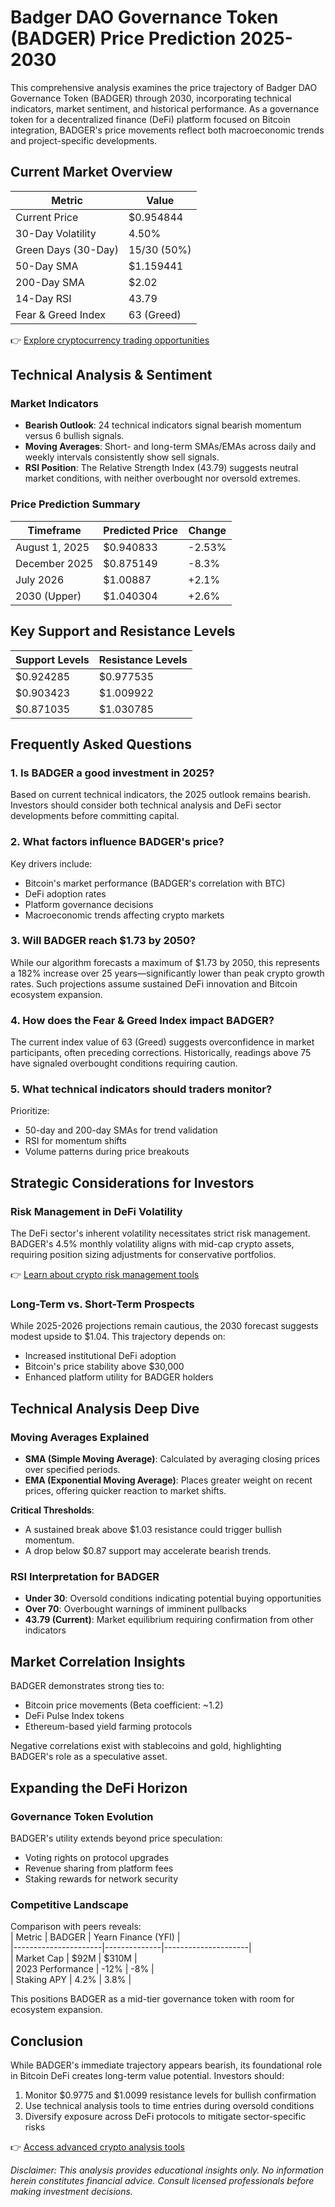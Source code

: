 # Badger DAO Governance Token (BADGER) Price Prediction 2025-2030  

This comprehensive analysis examines the price trajectory of Badger DAO Governance Token (BADGER) through 2030, incorporating technical indicators, market sentiment, and historical performance. As a governance token for a decentralized finance (DeFi) platform focused on Bitcoin integration, BADGER's price movements reflect both macroeconomic trends and project-specific developments.  

## Current Market Overview  

| Metric                | Value         |  
|-----------------------|---------------|  
| Current Price         | $0.954844     |  
| 30-Day Volatility     | 4.50%         |  
| Green Days (30-Day)   | 15/30 (50%)   |  
| 50-Day SMA            | $1.159441     |  
| 200-Day SMA           | $2.02         |  
| 14-Day RSI            | 43.79         |  
| Fear & Greed Index    | 63 (Greed)    |  

👉 [Explore cryptocurrency trading opportunities](https://bit.ly/okx-bonus)  

## Technical Analysis & Sentiment  

### Market Indicators  

- **Bearish Outlook**: 24 technical indicators signal bearish momentum versus 6 bullish signals.  
- **Moving Averages**: Short- and long-term SMAs/EMAs across daily and weekly intervals consistently show sell signals.  
- **RSI Position**: The Relative Strength Index (43.79) suggests neutral market conditions, with neither overbought nor oversold extremes.  

### Price Prediction Summary  

| Timeframe       | Predicted Price | Change  |  
|-----------------|-----------------|---------|  
| August 1, 2025  | $0.940833       | -2.53%  |  
| December 2025   | $0.875149       | -8.3%   |  
| July 2026       | $1.00887        | +2.1%   |  
| 2030 (Upper)    | $1.040304       | +2.6%   |  

## Key Support and Resistance Levels  

| Support Levels | Resistance Levels |  
|----------------|-------------------|  
| $0.924285      | $0.977535         |  
| $0.903423      | $1.009922         |  
| $0.871035      | $1.030785         |  

## Frequently Asked Questions  

### **1. Is BADGER a good investment in 2025?**  
Based on current technical indicators, the 2025 outlook remains bearish. Investors should consider both technical analysis and DeFi sector developments before committing capital.  

### **2. What factors influence BADGER's price?**  
Key drivers include:  
- Bitcoin's market performance (BADGER's correlation with BTC)  
- DeFi adoption rates  
- Platform governance decisions  
- Macroeconomic trends affecting crypto markets  

### **3. Will BADGER reach $1.73 by 2050?**  
While our algorithm forecasts a maximum of $1.73 by 2050, this represents a 182% increase over 25 years—significantly lower than peak crypto growth rates. Such projections assume sustained DeFi innovation and Bitcoin ecosystem expansion.  

### **4. How does the Fear & Greed Index impact BADGER?**  
The current index value of 63 (Greed) suggests overconfidence in market participants, often preceding corrections. Historically, readings above 75 have signaled overbought conditions requiring caution.  

### **5. What technical indicators should traders monitor?**  
Prioritize:  
- 50-day and 200-day SMAs for trend validation  
- RSI for momentum shifts  
- Volume patterns during price breakouts  

## Strategic Considerations for Investors  

### Risk Management in DeFi Volatility  
The DeFi sector's inherent volatility necessitates strict risk management. BADGER's 4.5% monthly volatility aligns with mid-cap crypto assets, requiring position sizing adjustments for conservative portfolios.  

👉 [Learn about crypto risk management tools](https://bit.ly/okx-bonus)  

### Long-Term vs. Short-Term Prospects  
While 2025-2026 projections remain cautious, the 2030 forecast suggests modest upside to $1.04. This trajectory depends on:  
- Increased institutional DeFi adoption  
- Bitcoin's price stability above $30,000  
- Enhanced platform utility for BADGER holders  

## Technical Analysis Deep Dive  

### Moving Averages Explained  
- **SMA (Simple Moving Average)**: Calculated by averaging closing prices over specified periods.  
- **EMA (Exponential Moving Average)**: Places greater weight on recent prices, offering quicker reaction to market shifts.  

**Critical Thresholds**:  
- A sustained break above $1.03 resistance could trigger bullish momentum.  
- A drop below $0.87 support may accelerate bearish trends.  

### RSI Interpretation for BADGER  
- **Under 30**: Oversold conditions indicating potential buying opportunities  
- **Over 70**: Overbought warnings of imminent pullbacks  
- **43.79 (Current)**: Market equilibrium requiring confirmation from other indicators  

## Market Correlation Insights  

BADGER demonstrates strong ties to:  
- Bitcoin price movements (Beta coefficient: ~1.2)  
- DeFi Pulse Index tokens  
- Ethereum-based yield farming protocols  

Negative correlations exist with stablecoins and gold, highlighting BADGER's role as a speculative asset.  

## Expanding the DeFi Horizon  

### Governance Token Evolution  
BADGER's utility extends beyond price speculation:  
- Voting rights on protocol upgrades  
- Revenue sharing from platform fees  
- Staking rewards for network security  

### Competitive Landscape  
Comparison with peers reveals:  
| Metric               | BADGER       | Yearn Finance (YFI) |  
|----------------------|--------------|---------------------|  
| Market Cap           | $92M         | $310M               |  
| 2023 Performance     | -12%         | -8%                 |  
| Staking APY          | 4.2%         | 3.8%                |  

This positions BADGER as a mid-tier governance token with room for ecosystem expansion.  

## Conclusion  

While BADGER's immediate trajectory appears bearish, its foundational role in Bitcoin DeFi creates long-term value potential. Investors should:  
1. Monitor $0.9775 and $1.0099 resistance levels for bullish confirmation  
2. Use technical analysis tools to time entries during oversold conditions  
3. Diversify exposure across DeFi protocols to mitigate sector-specific risks  

👉 [Access advanced crypto analysis tools](https://bit.ly/okx-bonus)  

*Disclaimer: This analysis provides educational insights only. No information herein constitutes financial advice. Consult licensed professionals before making investment decisions.*